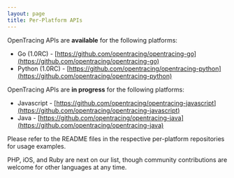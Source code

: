 ```yaml
---
layout: page
title: Per-Platform APIs
---
```

OpenTracing APIs are **available** for the following platforms:

* Go (1.0RC) - [https://github.com/opentracing/opentracing-go](https://github.com/opentracing/opentracing-go)
* Python (1.0RC) - [https://github.com/opentracing/opentracing-python](https://github.com/opentracing/opentracing-python)

OpenTracing APIs are **in progress** for the following platforms:

* Javascript - [https://github.com/opentracing/opentracing-javascript](https://github.com/opentracing/opentracing-javascript)
* Java - [https://github.com/opentracing/opentracing-java](https://github.com/opentracing/opentracing-java)

Please refer to the README files in the respective per-platform repositories for usage examples.

PHP, iOS, and Ruby are next on our list, though community contributions are welcome for other languages at any time.
